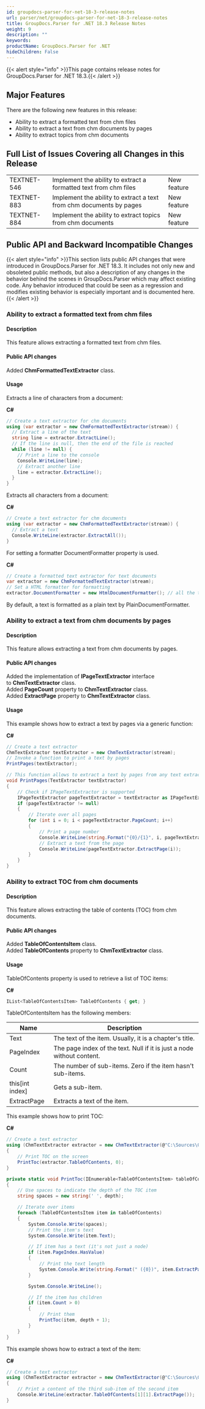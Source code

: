 ```yaml
---
id: groupdocs-parser-for-net-18-3-release-notes
url: parser/net/groupdocs-parser-for-net-18-3-release-notes
title: GroupDocs.Parser for .NET 18.3 Release Notes
weight: 9
description: ""
keywords: 
productName: GroupDocs.Parser for .NET
hideChildren: False
---
```

{{< alert style="info" >}}This page contains release notes for GroupDocs.Parser for .NET 18.3.{{< /alert >}}

## Major Features

There are the following new features in this release:

*   Ability to extract a formatted text from chm files
*   Ability to extract a text from chm documents by pages
*   Ability to extract topics from chm documents

## Full List of Issues Covering all Changes in this Release

<table class="confluenceTable"><tbody><tr><td class="confluenceTd">TEXTNET-546</td><td class="confluenceTd">Implement the ability to extract a formatted text from chm files</td><td class="confluenceTd">New feature</td></tr><tr><td class="confluenceTd">TEXTNET-883</td><td class="confluenceTd">Implement the ability to extract a text from chm documents by pages</td><td class="confluenceTd">New feature</td></tr><tr><td class="confluenceTd">TEXTNET-884</td><td class="confluenceTd">Implement the ability to extract topics from chm documents</td><td class="confluenceTd">New feature</td></tr></tbody></table>

## Public API and Backward Incompatible Changes

{{< alert style="info" >}}This section lists public API changes that were introduced in GroupDocs.Parser for .NET 18.3. It includes not only new and obsoleted public methods, but also a description of any changes in the behavior behind the scenes in GroupDocs.Parser which may affect existing code. Any behavior introduced that could be seen as a regression and modifies existing behavior is especially important and is documented here.{{< /alert >}}

### Ability to extract a formatted text from chm files

#### Description

This feature allows extracting a formatted text from chm files.

#### Public API changes

Added **ChmFormattedTextExtractor** class.

#### Usage

Extracts a line of characters from a document:

**C#**

```csharp
// Create a text extractor for chm documents
using (var extractor = new ChmFormattedTextExtractor(stream)) {
  // Extract a line of the text
  string line = extractor.ExtractLine();
  // If the line is null, then the end of the file is reached
  while (line != null) {
    // Print a line to the console
    Console.WriteLine(line);
    // Extract another line
    line = extractor.ExtractLine();
  }
}
```

Extracts all characters from a document:

**C#**

```csharp
// Create a text extractor for chm documents
using (var extractor = new ChmFormattedTextExtractor(stream)) {
  // Extract a text
  Console.WriteLine(extractor.ExtractAll());
}
```

For setting a formatter DocumentFormatter property is used.

**C#**

```csharp
// Create a formatted text extractor for text documents
var extractor = new ChmFormattedTextExtractor(stream);
// Set a HTML formatter for formatting
extractor.DocumentFormatter = new HtmlDocumentFormatter(); // all the text will be formatted as HTML
```

By default, a text is formatted as a plain text by PlainDocumentFormatter.

### Ability to extract a text from chm documents by pages

#### Description

This feature allows extracting a text from chm documents by pages.

#### Public API changes

Added the implementation of **IPageTextExtractor** interface to **ChmTextExtractor** class.  
Added **PageCount** property to **ChmTextExtractor** class.  
Added **ExtractPage** property to **ChmTextExtractor** class.

#### Usage

This example shows how to extract a text by pages via a generic function:

**C#**

```csharp
// Create a text extractor
ChmTextExtractor textExtractor = new ChmTextExtractor(stream);
// Invoke a function to print a text by pages
PrintPages(textExtractor);

// This function allows to extract a text by pages from any text extractor with IPageTextExtractor interface support
void PrintPages(TextExtractor textExtractor)
{ 
    // Check if IPageTextExtractor is supported
    IPageTextExtractor pageTextExtractor = textExtractor as IPageTextExtractor;
    if (pageTextExtractor != null)
    {
        // Iterate over all pages
        for (int i = 0; i < pageTextExtractor.PageCount; i++)
        {
            // Print a page number
            Console.WriteLine(string.Format("{0}/{1}", i, pageTextExtractor.PageCount));
            // Extract a text from the page
            Console.WriteLine(pageTextExtractor.ExtractPage(i));
        }
    }
}
```

### Ability to extract TOC from chm documents

#### Description

This feature allows extracting the table of contents (TOC) from chm documents.

#### Public API changes

Added **TableOfContentsItem** class.  
Added **TableOfContents** property to **ChmTextExtractor** class.

#### Usage

TableOfContents property is used to retrieve a list of TOC items:

**C#**

```csharp
IList<TableOfContentsItem> TableOfContents { get; }
```

TableOfContentsItem has the following members:

| Name | Description |
| --- | --- |
| Text | The text of the item. Usually, it is a chapter's title. |
| PageIndex | The page index of the text. Null if it is just a node without content. |
| Count | The number of sub-items. Zero if the item hasn't sub-items. |
| this\[int index\] | Gets a sub-item. |
| ExtractPage | Extracts a text of the item. |

This example shows how to print TOC:

**C#**

```csharp
// Create a text extractor
using (ChmTextExtractor extractor = new ChmTextExtractor(@"C:\Sources\GroupDocs.Parser\TestData\unit\chm\VBOB6.CHM"))
{
    // Print TOC on the screen
    PrintToc(extractor.TableOfContents, 0);
}

private static void PrintToc(IEnumerable<TableOfContentsItem> tableOfContents, int depth)
{
    // Use spaces to indicate the depth of the TOC item
    string spaces = new string(' ', depth);

    // Iterate over items
    foreach (TableOfContentsItem item in tableOfContents)
    {
        System.Console.Write(spaces);
        // Print the item's text
        System.Console.Write(item.Text);

        // If item has a text (it's not just a node)
        if (item.PageIndex.HasValue)
        {
            // Print the text length
            System.Console.Write(string.Format(" ({0})", item.ExtractPage().Length));
        }

        System.Console.WriteLine();

        // If the item has children
        if (item.Count > 0)
        {
            // Print them
            PrintToc(item, depth + 1);
        }
    }
}
```

This example shows how to extract a text of the item:

**C#**

```csharp
// Create a text extractor
using (ChmTextExtractor extractor = new ChmTextExtractor(@"C:\Sources\GroupDocs.Parser\TestData\unit\chm\VBOB6.CHM"))
{
    // Print a content of the third sub-item of the second item
    Console.WriteLine(extractor.TableOfContents[1][1].ExtractPage());
}
```
